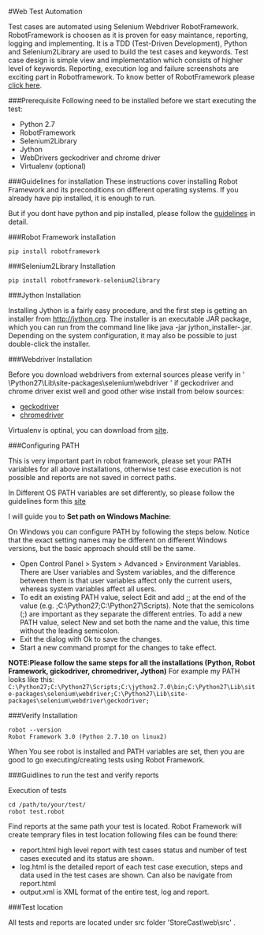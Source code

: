 #Web Test Automation

Test cases are automated using Selenium Webdriver RobotFramework. RobotFramework is choosen
as it is proven for easy maintance, reporting, logging and implementing. It is a TDD (Test-Driven Development),
Python and Selenium2Library are used to build the test cases and keywords.
Test case design is simple view and implementation which consists of higher level of keywords.
Reporting, execution log and failure screenshots are exciting part in Robotframework.
To know better of RobotFramework please [click here](http://robotframework.org/robotframework/#user-guide).

###Prerequisite
Following need to be installed before we start executing the test:
- Python 2.7
- RobotFramework
- Selenium2Library
- Jython
- WebDrivers geckodriver and chrome driver
- Virtualenv (optional)

###Guidelines for installation
These instructions cover installing Robot Framework and its preconditions on different operating systems.
If you already have pip installed, it is enough to run.

But if you dont have python and pip installed, please follow the [guidelines](https://github.com/robotframework/robotframework/blob/master/INSTALL.rst#python-installation) in detail.

###Robot Framework installation

```
pip install robotframework

```

###Selenium2Library Installation

```
pip install robotframework-selenium2library

```

###Jython Installation

Installing Jython is a fairly easy procedure, and the first step is getting an installer from http://jython.org.
The installer is an executable JAR package, which you can run from the command line like java -jar jython_installer-<version>.jar.
Depending on the system configuration, it may also be possible to just double-click the installer.

###Webdriver Installation

Before you download webdrivers from external sources please verify in ' \Python27\Lib\site-packages\selenium\webdriver '
if geckodriver and chrome driver exist well and good other wise install from below sources:

- [geckodriver](https://github.com/mozilla/geckodriver/releases)
- [chromedriver](https://sites.google.com/a/chromium.org/chromedriver/getting-started)

Virtualenv is optinal, you can download from [site](https://pypi.python.org/pypi/virtualenv).

###Configuring PATH

This is very important part in robot framework, please set your PATH variables for all above installations,
otherwise test case execution is not possible and reports are not saved in correct paths.

In Different OS PATH variables are set differently, so please follow the guidelines form this [site](https://github.com/robotframework/robotframework/blob/master/INSTALL.rst#configuring-path)

I will guide you to **Set path on Windows Machine**:

On Windows you can configure PATH by following the steps below. Notice that the exact setting names may be different on different Windows versions, but the basic approach should still be the same.

- Open Control Panel > System > Advanced > Environment Variables. There are User variables and System variables, and the difference between them is that user variables affect only the current users, whereas system variables affect all users.
- To edit an existing PATH value, select Edit and add ;<InstallationDir>;<ScriptsDir> at the end of the value (e.g. ;C:\Python27;C:\Python27\Scripts). Note that the semicolons (;) are important as they separate the different entries. To add a new PATH value, select New and set both the name and the value, this time without the leading semicolon.
- Exit the dialog with Ok to save the changes.
- Start a new command prompt for the changes to take effect.

**NOTE:Please follow the same steps for all the installations (Python, Robot Framework, gickodriver, chromedriver, Jython)**
For example my PATH looks like this:
`C:\Python27;C:\Python27\Scripts;C:\jython2.7.0\bin;C:\Python27\Lib\site-packages\selenium\webdriver;C:\Python27\Lib\site-packages\selenium\webdriver\geckodriver;`

###Verify Installation

```
robot --version
Robot Framework 3.0 (Python 2.7.10 on linux2)

```

When You see robot is installed and PATH variables are set, then you are good to go executing/creating tests using Robot Framework.

###Guidlines to run the test and verify reports

Execution of tests
```
cd /path/to/your/test/
robot test.robot

```
Find reports at the same path your test is located. Robot Framework will create temprary files in test location
following files can be found there:
- report.html high level report with test cases status and number of test cases executed and its status are shown.
- log.html is the detailed report of each test case execution, steps and data used in the test cases are shown. Can also be navigate from report.html
- output.xml is XML format of the entire test, log and report.

###Test location

All tests and reports are located under src folder 'StoreCast\web\src' .
